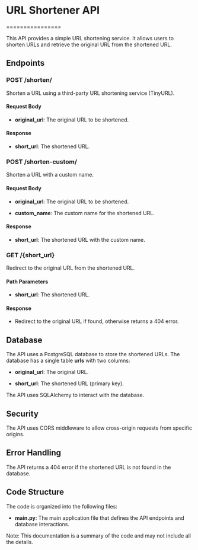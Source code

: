 URL Shortener API
=================

\================

This API provides a simple URL shortening service. It allows users to shorten URLs and retrieve the original URL from the shortened URL.

Endpoints
---------

### POST /shorten/

Shorten a URL using a third-party URL shortening service (TinyURL).

#### Request Body

*   **original\_url**: The original URL to be shortened.
    

#### Response

*   **short\_url**: The shortened URL.
    

### POST /shorten-custom/

Shorten a URL with a custom name.

#### Request Body

*   **original\_url**: The original URL to be shortened.
    
*   **custom\_name**: The custom name for the shortened URL.
    

#### Response

*   **short\_url**: The shortened URL with the custom name.
    

### GET /{short\_url}

Redirect to the original URL from the shortened URL.

#### Path Parameters

*   **short\_url**: The shortened URL.
    

#### Response

*   Redirect to the original URL if found, otherwise returns a 404 error.
    

Database
--------

The API uses a PostgreSQL database to store the shortened URLs. The database has a single table **urls** with two columns:

*   **original\_url**: The original URL.
    
*   **short\_url**: The shortened URL (primary key).
    

The API uses SQLAlchemy to interact with the database.

Security
--------

The API uses CORS middleware to allow cross-origin requests from specific origins.

Error Handling
--------------

The API returns a 404 error if the shortened URL is not found in the database.

Code Structure
--------------

The code is organized into the following files:

*   **main.py**: The main application file that defines the API endpoints and database interactions.
    
    

Note: This documentation is a summary of the code and may not include all the details.
